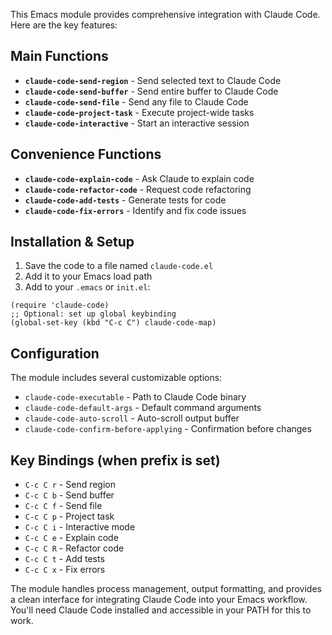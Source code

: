 This Emacs module provides comprehensive integration with Claude Code. Here are the key features:

## Main Functions

- **`claude-code-send-region`** - Send selected text to Claude Code
- **`claude-code-send-buffer`** - Send entire buffer to Claude Code
- **`claude-code-send-file`** - Send any file to Claude Code
- **`claude-code-project-task`** - Execute project-wide tasks
- **`claude-code-interactive`** - Start an interactive session

## Convenience Functions

- **`claude-code-explain-code`** - Ask Claude to explain code
- **`claude-code-refactor-code`** - Request code refactoring
- **`claude-code-add-tests`** - Generate tests for code
- **`claude-code-fix-errors`** - Identify and fix code issues

## Installation & Setup

1. Save the code to a file named `claude-code.el`
2. Add it to your Emacs load path
3. Add to your `.emacs` or `init.el`:

```elisp
(require 'claude-code)
;; Optional: set up global keybinding
(global-set-key (kbd "C-c C") claude-code-map)
```

## Configuration

The module includes several customizable options:
- `claude-code-executable` - Path to Claude Code binary
- `claude-code-default-args` - Default command arguments
- `claude-code-auto-scroll` - Auto-scroll output buffer
- `claude-code-confirm-before-applying` - Confirmation before changes

## Key Bindings (when prefix is set)

- `C-c C r` - Send region
- `C-c C b` - Send buffer  
- `C-c C f` - Send file
- `C-c C p` - Project task
- `C-c C i` - Interactive mode
- `C-c C e` - Explain code
- `C-c C R` - Refactor code
- `C-c C t` - Add tests
- `C-c C x` - Fix errors

The module handles process management, output formatting, and provides a clean interface for integrating Claude Code into your Emacs workflow. You'll need Claude Code installed and accessible in your PATH for this to work.